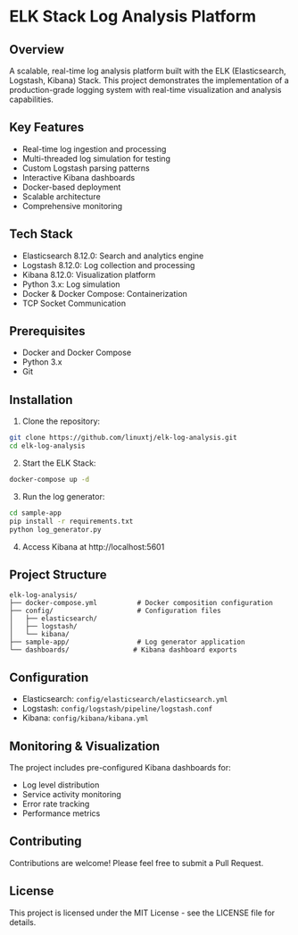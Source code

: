 # ELK Stack Log Analysis Platform

## Overview
A scalable, real-time log analysis platform built with the ELK (Elasticsearch, Logstash, Kibana) Stack. This project demonstrates the implementation of a production-grade logging system with real-time visualization and analysis capabilities.

## Key Features
- Real-time log ingestion and processing
- Multi-threaded log simulation for testing
- Custom Logstash parsing patterns
- Interactive Kibana dashboards
- Docker-based deployment
- Scalable architecture
- Comprehensive monitoring

## Tech Stack
- Elasticsearch 8.12.0: Search and analytics engine
- Logstash 8.12.0: Log collection and processing
- Kibana 8.12.0: Visualization platform
- Python 3.x: Log simulation
- Docker & Docker Compose: Containerization
- TCP Socket Communication

## Prerequisites
- Docker and Docker Compose
- Python 3.x
- Git

## Installation

1. Clone the repository:
```bash
git clone https://github.com/linuxtj/elk-log-analysis.git
cd elk-log-analysis
```

2. Start the ELK Stack:
```bash
docker-compose up -d
```

3. Run the log generator:
```bash
cd sample-app
pip install -r requirements.txt
python log_generator.py
```

4. Access Kibana at http://localhost:5601

## Project Structure
```
elk-log-analysis/
├── docker-compose.yml          # Docker composition configuration
├── config/                     # Configuration files
│   ├── elasticsearch/         
│   ├── logstash/              
│   └── kibana/                
├── sample-app/                 # Log generator application
└── dashboards/                # Kibana dashboard exports
```

## Configuration
- Elasticsearch: `config/elasticsearch/elasticsearch.yml`
- Logstash: `config/logstash/pipeline/logstash.conf`
- Kibana: `config/kibana/kibana.yml`

## Monitoring & Visualization
The project includes pre-configured Kibana dashboards for:
- Log level distribution
- Service activity monitoring
- Error rate tracking
- Performance metrics

## Contributing
Contributions are welcome! Please feel free to submit a Pull Request.

## License
This project is licensed under the MIT License - see the LICENSE file for details.
